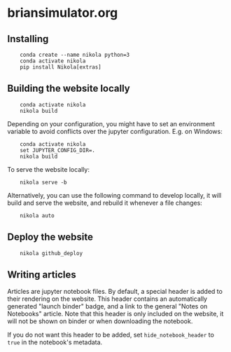 # briansimulator.org

## Installing

```
    conda create --name nikola python=3
    conda activate nikola
    pip install Nikola[extras]
```

## Building the website locally
```
    conda activate nikola
    nikola build
```

Depending on your configuration, you might have to set an environment variable
to avoid conflicts over the jupyter configuration. E.g. on Windows:
```
    conda activate nikola
    set JUPYTER_CONFIG_DIR=.
    nikola build
```

To serve the website locally:
```
    nikola serve -b
```

Alternatively, you can use the following command to develop locally, it will
build and serve the website, and rebuild it whenever a file changes:
```
    nikola auto
```

## Deploy the website
```
    nikola github_deploy
```

## Writing articles

Articles are jupyter notebook files. By default, a special header is added to
their rendering on the website. This header contains an automatically generated
"launch binder" badge, and a link to the general "Notes on Notebooks" article.
Note that this header is only included on the website, it will not be shown on
binder or when downloading the notebook.

If you do not want this header to be added, set `hide_notebook_header` to `true`
in the notebook's metadata.
